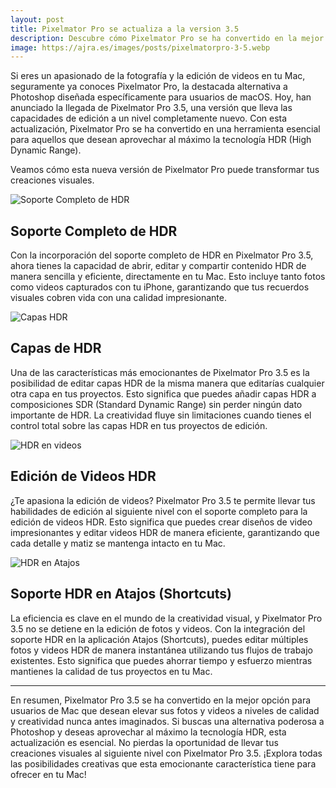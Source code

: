 ```yaml
---
layout: post
title: Pixelmator Pro se actualiza a la version 3.5
description: Descubre cómo Pixelmator Pro se ha convertido en la mejor alternativa a Photoshop en Mac para la edición de fotos y videos HDR.
image: https://ajra.es/images/posts/pixelmatorpro-3-5.webp
---
```


Si eres un apasionado de la fotografía y la edición de videos en tu Mac, seguramente ya conoces Pixelmator Pro, la destacada alternativa a Photoshop diseñada específicamente para usuarios de macOS. 
Hoy, han anunciado la llegada de Pixelmator Pro 3.5, una versión que lleva las capacidades de edición a un nivel completamente nuevo. 
Con esta actualización, Pixelmator Pro se ha convertido en una herramienta esencial para aquellos que desean aprovechar al máximo la tecnología HDR (High Dynamic Range). 

Veamos cómo esta nueva versión de Pixelmator Pro puede transformar tus creaciones visuales.


![Soporte Completo de HDR](https://blog-cdn.pixelmator.com/2023-12-12-pixelmator-pro-3.5/new/ico_hdr@2x.png)
## Soporte Completo de HDR

Con la incorporación del soporte completo de HDR en Pixelmator Pro 3.5, ahora tienes la capacidad de abrir, editar y compartir contenido HDR de manera sencilla y eficiente, directamente en tu Mac. Esto incluye tanto fotos como videos capturados con tu iPhone, garantizando que tus recuerdos visuales cobren vida con una calidad impresionante.


![Capas HDR](https://blog-cdn.pixelmator.com/2023-12-12-pixelmator-pro-3.5/new/ico_hdr-layers@2x.png)
## Capas de HDR

Una de las características más emocionantes de Pixelmator Pro 3.5 es la posibilidad de editar capas HDR de la misma manera que editarías cualquier otra capa en tus proyectos. Esto significa que puedes añadir capas HDR a composiciones SDR (Standard Dynamic Range) sin perder ningún dato importante de HDR. La creatividad fluye sin limitaciones cuando tienes el control total sobre las capas HDR en tus proyectos de edición.


![HDR en videos](https://blog-cdn.pixelmator.com/2023-12-12-pixelmator-pro-3.5/new/ico_export@2x.png)
## Edición de Videos HDR

¿Te apasiona la edición de videos? Pixelmator Pro 3.5 te permite llevar tus habilidades de edición al siguiente nivel con el soporte completo para la edición de videos HDR. Esto significa que puedes crear diseños de video impresionantes y editar videos HDR de manera eficiente, garantizando que cada detalle y matiz se mantenga intacto en tu Mac.


![HDR en Atajos](https://blog-cdn.pixelmator.com/2023-12-12-pixelmator-pro-3.5/new/ico_shortcuts@2x.png)
## Soporte HDR en Atajos (Shortcuts)

La eficiencia es clave en el mundo de la creatividad visual, y Pixelmator Pro 3.5 no se detiene en la edición de fotos y videos. Con la integración del soporte HDR en la aplicación Atajos (Shortcuts), puedes editar múltiples fotos y videos HDR de manera instantánea utilizando tus flujos de trabajo existentes. Esto significa que puedes ahorrar tiempo y esfuerzo mientras mantienes la calidad de tus proyectos en tu Mac.

---

En resumen, Pixelmator Pro 3.5 se ha convertido en la mejor opción para usuarios de Mac que desean elevar sus fotos y videos a niveles de calidad y creatividad nunca antes imaginados. Si buscas una alternativa poderosa a Photoshop y deseas aprovechar al máximo la tecnología HDR, esta actualización es esencial. No pierdas la oportunidad de llevar tus creaciones visuales al siguiente nivel con Pixelmator Pro 3.5. ¡Explora todas las posibilidades creativas que esta emocionante característica tiene para ofrecer en tu Mac!